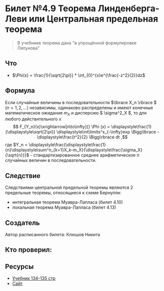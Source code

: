 # Билет №4.9  Теорема Линденберга-Леви или Центральная предельная теорема 

>В учебнике теорема дана "в упрощённой формулировке Ляпунова"

## Что

- $\Phi(x)  = \frac{1}{\sqrt{2\pi}} * \int_{0}^{x}e^{\frac{-z^2}{2}}dz$

## Формула

Если случайные величины в последовательности $\lbrace X_n \rbrace $ $(n = 1, 2, ...)$ независимы, одинаково распределены и имеют конечные математическое ожидание $m_X$ и дисперсию 
$ \sigma^2_X $, то для любого действительного x
$$ F_{Y_n}(x)\xrightarrow[n\to\infty]{} \Phi (x) = \displaystyle\frac{1}{\displaystyle\sqrt{2\pi}} \displaystyle\int\limits^x_{-\infty}exp \Bigg\lbrace -\displaystyle\frac{t^2}{2} \Bigg\rbrace dt ,$$
где $Y_n = \displaystyle\frac{\displaystyle\frac{1}{n}\displaystyle\sum^n_{k=1}X_k-m_X}{\displaystyle\frac{\sigma_X}{\sqrt{n}}}$ - стандартизированное среднее арифметическое $n$ случайных величин в последовательности.

## Следствие

Следствиями центральной предельной теоремы являются 2 предельные теоремы, относящиеся к схеме Бернулли:
- интегральная теорема Муавра-Лапласа (билет 4.10)
- локальная теорема Муавра-Лапласа (билет 4.13)

## Создатель

Автор расписанного билета: Клюшов Никита

Кто проверил:
-

## Ресурсы
- [Учебник 134-135 стр](https://studizba.com/files/show/pdf/18027-4-4-chast.html)
- [Сайт](https://life-prog.ru/1_37827_teorema-levi--lindeberga.html)
